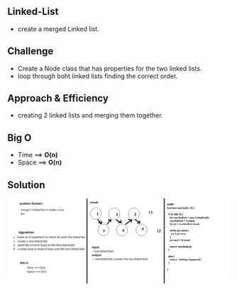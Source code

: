 ## Linked-List
 - create a merged Linked list.
## Challenge
 - Create a Node class that has properties for the two linked lists.
 - loop through boht linked lists finding the correct order.
##  Approach & Efficiency
 - creating 2 linked lists and merging them together.
## Big O
 - Time ==> **O(n)** 
 - Space ==> **O(n)**
## Solution
![ll-zip](./assests/ll-zip.PNG)